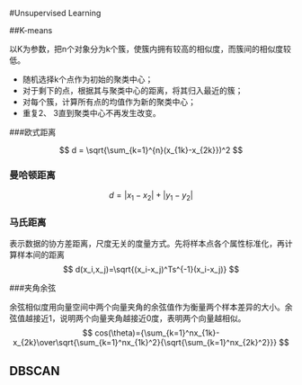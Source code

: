 #Unsupervised Learning

##K-means

以K为参数，把n个对象分为k个簇，使簇内拥有较高的相似度，而簇间的相似度较低。

- 随机选择k个点作为初始的聚类中心；
- 对于剩下的点，根据其与聚类中心的距离，将其归入最近的簇；
- 对每个簇，计算所有点的均值作为新的聚类中心；
- 重复2、 3直到聚类中心不再发生改变。

###欧式距离

$$
d = \sqrt{\sum_{k=1}^{n}(x_{1k}-x_{2k}})^2
$$

### 曼哈顿距离

$$
d=|x_1-x_2|+|y_1-y_2|
$$

### 马氏距离

表示数据的协方差距离，尺度无关的度量方式。先将样本点各个属性标准化，再计算样本间的距离
$$
d(x_i,x_j)=\sqrt{(x_i-x_j)^Ts^{-1}(x_i-x_j)}
$$

###夹角余弦

余弦相似度用向量空间中两个向量夹角的余弦值作为衡量两个样本差异的大小。余弦值越接近1，说明两个向量夹角越接近0度，表明两个向量越相似。
$$
cos(\theta)={\sum_{k=1}^nx_{1k}-x_{2k}\over\sqrt{\sum_{k=1}^nx_{1k}^2}{\sqrt{\sum_{k=1}^nx_{2k}^2}}}
$$

## DBSCAN

